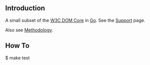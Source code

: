 ## Introduction ##

A small subset of the [W3C DOM Core](http://www.w3.org/TR/DOM-Level-3-Core/) in [Go](http://go.googlecode.com/).  See the [Support](http://godom.googlecode.com/hg/docs/support.html) page.

Also see [Methodology](Methodology.md).

## How To ##

$ make test
